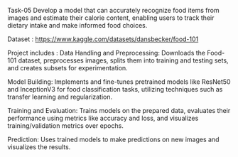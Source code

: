 Task-05
Develop a model that can accurately recognize food items from images and estimate their calorie content, enabling users to track their dietary intake and make informed food choices.

Dataset : https://www.kaggle.com/datasets/dansbecker/food-101

Project includes : 
Data Handling and Preprocessing: Downloads the Food-101 dataset, preprocesses images, splits them into training and testing sets, and creates subsets for experimentation.

Model Building: Implements and fine-tunes pretrained models like ResNet50 and InceptionV3 for food classification tasks, utilizing techniques such as transfer learning and regularization.

Training and Evaluation: Trains models on the prepared data, evaluates their performance using metrics like accuracy and loss, and visualizes training/validation metrics over epochs.

Prediction: Uses trained models to make predictions on new images and visualizes the results.
